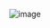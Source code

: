![image](https://github.com/Dani-ITB24/Proyecto-Final/assets/160489903/36902761-cfea-480e-b6d8-70955cf33222)


